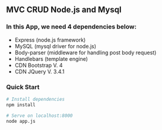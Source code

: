 ## MVC CRUD Node.js and Mysql

### In this App, we need 4 dependencies below:

- Express (node.js framework)
- MySQL (mysql driver for node.js)
- Body-parser (middleware for handling post body request)
- Handlebars (template engine)
- CDN Bootstrap V. 4
- CDN JQuery V. 3.4.1

### Quick Start

```bash
# Install dependencies
npm install

# Serve on localhost:8000
node app.js
```
